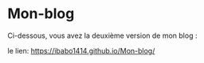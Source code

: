 # Mon-blog

Ci-dessous, vous avez la deuxième version de mon blog :

le lien: https://ibabo1414.github.io/Mon-blog/
